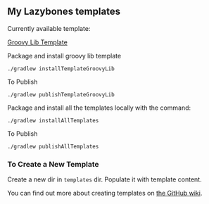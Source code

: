 My Lazybones templates
----------------------

Currently available template:

[Groovy Lib Template](https://github.com/kdabir/lazybone-templates/blob/master/templates/groovy-lib/README.md)


Package and install groovy lib template

    ./gradlew installTemplateGroovyLib

To Publish

    ./gradlew publishTemplateGroovyLib


Package and install all the templates locally with the command:

    ./gradlew installAllTemplates

To Publish

    ./gradlew publishAllTemplates


### To Create a New Template

Create a new dir in `templates` dir. Populate it with template content.


You can find out more about creating templates on [the GitHub wiki][1].

[1]: https://github.com/pledbrook/lazybones/wiki/Template-developers-guide
